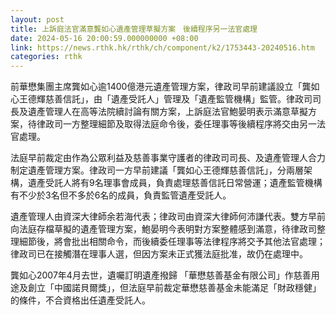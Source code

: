```yaml
---
layout: post
title: 上訴庭法官滿意龔如心遺產管理草擬方案　後續程序另一法官處理
date: 2024-05-16 20:00:59.000000000 +08:00
link: https://news.rthk.hk/rthk/ch/component/k2/1753443-20240516.htm
categories: rthk
---
```


前華懋集團主席龔如心逾1400億港元遺產管理方案，律政司早前建議設立「龔如心王德輝慈善信託」，由「遺產受託人」管理及「遺產監管機構」監管。律政司司長及遺產管理人在高等法院續討論有關方案，上訴庭法官鮑晏明表示滿意草擬方案，待律政司一方整理細節及取得法庭命令後，委任理事等後續程序將交由另一法官處理。

法庭早前裁定由作為公眾利益及慈善事業守護者的律政司司長、及遺產管理人合力制定遺產管理方案。律政司一方早前建議「龔如心王德輝慈善信託」，分兩層架構，遺產受託人將有9名理事會成員，負責處理慈善信託日常營運；遺產監管機構有不少於3名但不多於6名的成員，負責監管遺產受託人。

遺產管理人由資深大律師余若海代表；律政司由資深大律師何沛謙代表。雙方早前向法庭存檔草擬的遺產管理方案，鮑晏明今表明對方案整體感到滿意，待律政司整理細節後，將會批出相關命令，而後續委任理事等法律程序將交予其他法官處理；律政司已在接觸潛在理事人選，但因方案未正式獲法庭批准，故仍在處理中。

龔如心2007年4月去世，遺囑訂明遺產撥歸 「華懋慈善基金有限公司」作慈善用途及創立「中國諾貝爾獎」，但法庭早前裁定華懋慈善基金未能滿足「財政穩健」的條件，不合資格出任遺產受託人。
